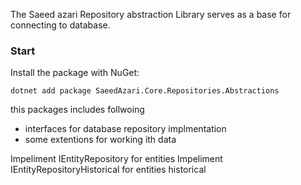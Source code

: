 ﻿The Saeed azari Repository abstraction Library serves as a base for connecting to database.

### Start
Install the package with NuGet:
```
dotnet add package SaeedAzari.Core.Repositories.Abstractions

```

this packages includes follwoing 

- interfaces for database repository implmentation
- some extentions for working ith data

Impeliment IEntityRepository for entities
Impeliment IEntityRepositoryHistorical for entities historical
